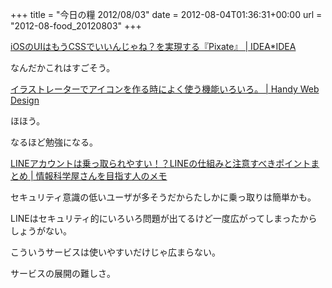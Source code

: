 +++
title = "今日の糧 2012/08/03"
date = 2012-08-04T01:36:31+00:00
url = "2012-08-food_20120803"
+++

<section> 

<div>
  <a href="http://www.ideaxidea.com/archives/2012/08/pixate.html">iOSのUIはもうCSSでいいんじゃね？を実現する『Pixate』 | IDEA*IDEA</a>
</div>

なんだかこれはすごそう。 </section> <section> 

<div>
  <a href="http://handywebdesign.net/2012/08/menu-item-for-making-icon/">イラストレーターでアイコンを作る時によく使う機能いろいろ。 | Handy Web Design</a>
</div>

ほほう。
  
なるほど勉強になる。 </section> <section> 

<div>
  <a href="http://did2memo.net/2012/08/01/naver-line-password/">LINEアカウントは乗っ取られやすい！？LINEの仕組みと注意すべきポイントまとめ | 情報科学屋さんを目指す人のメモ</a>
</div>

セキュリティ意識の低いユーザが多そうだからたしかに乗っ取りは簡単かも。
  
LINEはセキュリティ的にいろいろ問題が出てるけど一度広がってしまったからしょうがない。
  
こういうサービスは使いやすいだけじゃ広まらない。
  
サービスの展開の難しさ。 </section>